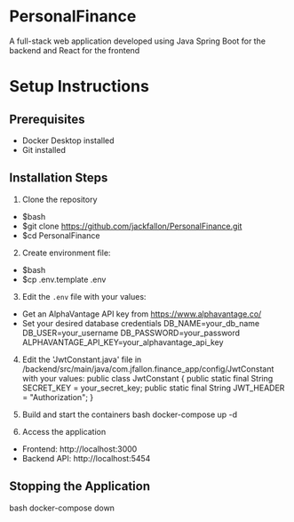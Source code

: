 # PersonalFinance
A full-stack web application developed using Java Spring Boot for the backend and React for the frontend

# Setup Instructions

## Prerequisites
- Docker Desktop installed
- Git installed

## Installation Steps

1. Clone the repository
- $bash
- $git clone https://github.com/jackfallon/PersonalFinance.git
- $cd PersonalFinance

2. Create environment file:
- $bash
- $cp .env.template .env
  
3. Edit the `.env` file with your values:
- Get an AlphaVantage API key from https://www.alphavantage.co/
- Set your desired database credentials
  DB_NAME=your_db_name
  DB_USER=your_username
  DB_PASSWORD=your_password
  ALPHAVANTAGE_API_KEY=your_alphavantage_api_key

4. Edit the 'JwtConstant.java' file in /backend/src/main/java/com.jfallon.finance_app/config/JwtConstant with your values:
  public class JwtConstant {
    public static final String SECRET_KEY = your_secret_key;
    public static final String JWT_HEADER = "Authorization";
   }

5. Build and start the containers
   bash
   docker-compose up -d

6. Access the application
- Frontend: http://localhost:3000
- Backend API: http://localhost:5454

## Stopping the Application
bash
docker-compose down
